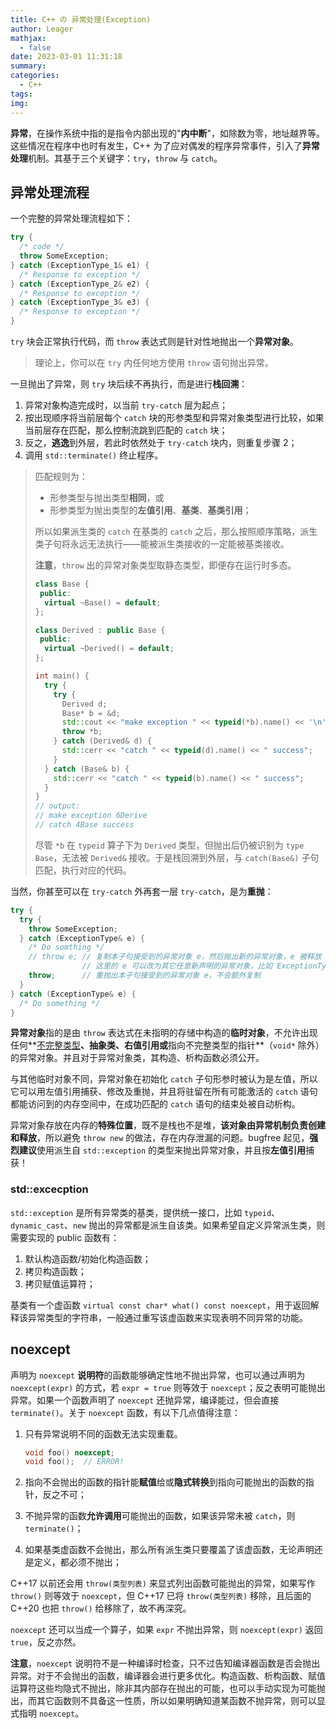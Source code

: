 ```yaml
---
title: C++ の 异常处理(Exception)
author: Leager
mathjax:
  - false
date: 2023-03-01 11:31:18
summary:
categories:
  - C++
tags:
img:
---
```


**异常**，在操作系统中指的是指令内部出现的"**内中断**"，如除数为零，地址越界等。这些情况在程序中也时有发生，C++ 为了应对偶发的程序异常事件，引入了**异常处理**机制。其基于三个关键字：`try`，`throw` 与 `catch`。

<!--more-->

## 异常处理流程

一个完整的异常处理流程如下：

```cpp 异常处理
try {
  /* code */
  throw SomeException;
} catch (ExceptionType_1& e1) {
  /* Response to exception */
} catch (ExceptionType_2& e2) {
  /* Response to exception */
} catch (ExceptionType_3& e3) {
  /* Response to exception */
}
```

`try` 块会正常执行代码，而 `throw` 表达式则是针对性地抛出一个**异常对象**。

> 理论上，你可以在 `try` 内任何地方使用 `throw` 语句抛出异常。

一旦抛出了异常，则 `try` 块后续不再执行，而是进行**栈回溯**：

1. 异常对象构造完成时，以当前 `try-catch` 层为起点；
2. 按出现顺序将当前层每个 `catch` 块的形参类型和异常对象类型进行比较，如果当前层存在匹配，那么控制流跳到匹配的 `catch` 块；
3. 反之，**逃逸**到外层，若此时依然处于 `try-catch` 块内，则重复步骤 2；
4. 调用 `std::terminate()` 终止程序。

> 匹配规则为：
>
> - 形参类型与抛出类型**相同**，或
> - 形参类型为抛出类型的**左值引用**、**基类**、**基类引用**；
>
> 所以如果派生类的 `catch` 在基类的 `catch` 之后，那么按照顺序策略，派生类子句将永远无法执行——能被派生类接收的一定能被基类接收。
>
> **注意**，`throw` 出的异常对象类型取静态类型，即便存在运行时多态。
>
> ```cpp 取静态类型
> class Base {
>  public:
>   virtual ~Base() = default;
> };
>
> class Derived : public Base {
>  public:
>   virtual ~Derived() = default;
> };
>
> int main() {
>   try {
>     try {
>       Derived d;
>       Base* b = &d;
>       std::cout << "make exception " << typeid(*b).name() << '\n';
>       throw *b;
>     } catch (Derived& d) {
>       std::cerr << "catch " << typeid(d).name() << " success";
>     }
>   } catch (Base& b) {
>     std::cerr << "catch " << typeid(b).name() << " success";
>   }
> }
> // output:
> // make exception 6Derive
> // catch 4Base success
> ```
>
> 尽管 `*b` 在 `typeid` 算子下为 `Derived` 类型，但抛出后仍被识别为 `type Base`，无法被 `Derived&` 接收。于是栈回溯到外层，与 `catch(Base&)` 子句匹配，执行对应的代码。

当然，你甚至可以在 `try-catch` 外再套一层 `try-catch`，是为**重抛**：

```cpp 重抛
try {
  try {
    throw SomeException;
  } catch (ExceptionType& e) {
    /* Do somthing */
    // throw e; // 复制本子句接受到的异常对象 e，然后抛出新的异常对象，e 被释放
                // 这里的 e 可以改为其它任意新声明的异常对象，比如 ExceptionType e1; throw e1;
    throw;      // 重抛出本子句接受到的异常对象 e，不会额外复制
  }
} catch (ExceptionType& e) {
  /* Do something */
}
```

**异常对象**指的是由 `throw` 表达式在未指明的存储中构造的**临时对象**，不允许出现任何**[不完整类型](https://zh.cppreference.com/w/cpp/language/type#.E4.B8.8D.E5.AE.8C.E6.95.B4.E7.B1.BB.E5.9E.8B)**、**抽象类**、**右值引用**或**指向不完整类型的指针**（`void*` 除外）的异常对象。并且对于异常对象类，其构造、析构函数必须公开。

与其他临时对象不同，异常对象在初始化 `catch` 子句形参时被认为是左值，所以它可以用左值引用捕获、修改及重抛，并且将驻留在所有可能激活的 `catch` 语句都能访问到的内存空间中，在成功匹配的 `catch` 语句的结束处被自动析构。

异常对象存放在内存的**特殊位置**，既不是栈也不是堆，**该对象由异常机制负责创建和释放**，所以避免 `throw new` 的做法，存在内存泄漏的问题。bugfree 起见，**强烈建议**使用派生自 `std::exception` 的类型来抛出异常对象，并且按**左值引用**捕获！

### std::excecption

`std::exception` 是所有异常类的基类，提供统一接口，比如 `typeid`、`dynamic_cast`、`new` 抛出的异常都是派生自该类。如果希望自定义异常派生类，则需要实现的 public 函数有：

1. 默认构造函数/初始化构造函数；
2. 拷贝构造函数；
3. 拷贝赋值运算符；

基类有一个虚函数 `virtual const char* what() const noexcept`，用于返回解释该异常类型的字符串，一般通过重写该虚函数来实现表明不同异常的功能。

## noexcept

声明为 `noexcept` **说明符**的函数能够确定性地不抛出异常，也可以通过声明为 `noexcept(expr)` 的方式，若 `expr = true` 则等效于 `noexcept`；反之表明可能抛出异常。如果一个函数声明了 `noexcept` 还抛异常，编译能过，但会直接 `terminate()`。关于 `noexcept` 函数，有以下几点值得注意：

1. 只有异常说明不同的函数无法实现重载。

    ```cpp
    void foo() noexcept;
    void foo();  // ERROR!
    ```

2. 指向不会抛出的函数的指针能**赋值**给或**隐式转换**到指向可能抛出的函数的指针，反之不可；
3. 不抛异常的函数**允许调用**可能抛出的函数，如果该异常未被 `catch`，则 `terminate()`；
4. 如果基类虚函数不会抛出，那么所有派生类只要覆盖了该虚函数，无论声明还是定义，都必须不抛出；

C++17 以前还会用 `throw(类型列表)` 来显式列出函数可能抛出的异常，如果写作 `throw()` 则等效于 `noexcept`，但 C++17 已将 `throw(类型列表)` 移除，且后面的 C++20 也把 `throw()` 给移除了，故不再深究。

`noexcept` 还可以当成一个算子，如果 `expr` 不抛出异常，则 `noexcept(expr)` 返回 `true`，反之亦然。

**注意**，`noexcept` 说明符不是一种编译时检查，只不过告知编译器函数是否会抛出异常。对于不会抛出的函数，编译器会进行更多优化。构造函数、析构函数、赋值运算符这些均隐式不抛出，除非其内部存在抛出的可能，也可以手动实现为可能抛出，而其它函数则不具备这一性质，所以如果明确知道某函数不抛异常，则可以显式指明 `noexcept`。
